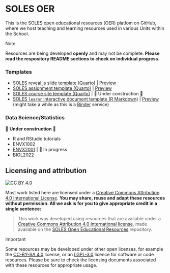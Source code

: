 # SOLES OER
This is the SOLES open educational resources (OER) platfom on GitHub, where we host teaching and learning resources used in various Units within the School.

> [!Note]
> Resources are being developed **openly** and may not be complete. **Please read the respository README sections to check on individual progress.**

### Templates

- [SOLES reveal.js slide template (Quarto)](https://github.com/usyd-soles-edu/soles-revealjs) | [Preview](https://usyd-soles-edu.github.io/soles-revealjs/#/title-slide)
- [SOLES assignment template (Quarto)](https://github.com/usyd-soles-edu/soles-assignment-quarto) | [Preview](https://usyd-soles-edu.github.io/soles-assignment/)
- [SOLES course site template (Quarto)](https://github.com/usyd-soles-edu/soles-handbook-quarto) | 🚧 Under construction 🚧
- [SOLES `learnr` interactive document template (R Markdown)](https://github.com/usyd-soles-edu/soles-learnr) | [Preview](https://mybinder.org/v2/gh/usyd-soles-edu/soles-learnr/main?urlpath=shiny/tutorial/learnr.Rmd) (might take a while as this is a [Binder](https://mybinder.readthedocs.io/en/latest/howto/speed.html) service)

### Data Science/Statistics
🚧 **Under construction** 🚧

- R and RStudio tutorials
- ENVX1002
- [ENVX2001](https://github.com/ENVX-resources) | 🚧 In progress
- BIOL2022


## Licensing and attribution

[![CC BY 4.0][cc-by-image]][cc-by]

Most work listed here are licensed under a [Creative Commons Attribution 4.0 International License][cc-by]. **You may share, reuse and adapt these resources without permission. All we ask is for you to give appropriate credit in a single sentence:**

> This work was developed using resources that are available under a [Creative Commons Attribution 4.0 International license](cc-by), made available on the [SOLES Open Educational Resources](https://github.com/usyd-soles-edu) repository.

> [!Important]
> Some resources may be developed under other open licenses, for example the [CC-BY-SA 4.0](https://creativecommons.org/licenses/by-sa/4.0/deed.en) license, or an [LGPL-3.0](https://www.gnu.org/licenses/lgpl-3.0.en.html#license-text) licence for software or code resources. Please be sure to check the licensing documents associated with these resources for appropriate usage. 

[cc-by]: http://creativecommons.org/licenses/by/4.0/
[cc-by-image]: https://i.creativecommons.org/l/by/4.0/88x31.png

